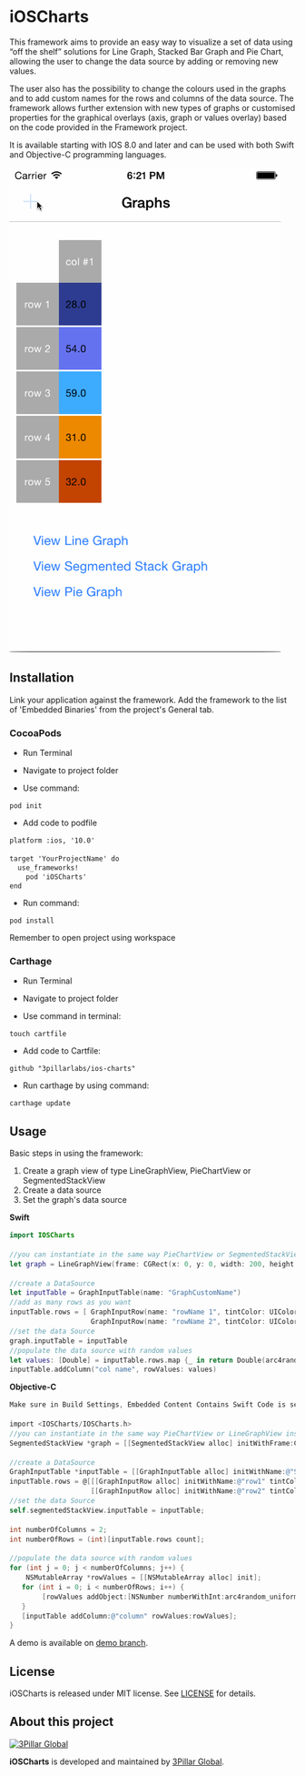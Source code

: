 # iOSCharts

This framework aims to provide an easy way to visualize a set of data using “off the shelf” solutions for Line Graph, Stacked Bar Graph and Pie Chart, allowing the user to change the data source by adding or removing new values. 

The user also has the possibility to change the colours used in the graphs and to add custom names for the rows and columns of the data source. 
The framework allows further extension with new types of graphs or customised properties for the graphical overlays (axis, graph or values overlay) based on the code provided in the Framework project.

It is available starting with IOS 8.0 and later and can be used with both Swift and Objective-C programming languages.

![](screenshots/demoIOSCharts.gif)

## Installation

Link your application against the framework. Add the framework to the list of 'Embedded Binaries' from the project's General tab.

### CocoaPods

- Run Terminal

- Navigate to project folder

- Use command:

```
pod init
```

- Add code to podfile

```
platform :ios, '10.0'

target 'YourProjectName' do
  use_frameworks!
    pod 'iOSCharts'
end
```

- Run command:

```
pod install
```

Remember to open project using workspace

### Carthage

- Run Terminal

- Navigate to project folder

- Use command in terminal:
```
touch cartfile
```

- Add code to Cartfile:

```
github "3pillarlabs/ios-charts"

```

- Run carthage by using command:

```
carthage update
```

## Usage

Basic steps in using the framework:

1. Create a graph view of type LineGraphView, PieChartView or SegmentedStackView
2. Create a data source
3. Set the graph's data source

**Swift**

```swift
import IOSCharts

//you can instantiate in the same way PieChartView or SegmentedStackView instead of LineGraphView
let graph = LineGraphView(frame: CGRect(x: 0, y: 0, width: 200, height: 300))

//create a DataSource
let inputTable = GraphInputTable(name: "GraphCustomName")
//add as many rows as you want
inputTable.rows = [ GraphInputRow(name: "rowName 1", tintColor: UIColor.grayColor()),
		            GraphInputRow(name: "rowName 2", tintColor: UIColor.greenColor())]
//set the data Source
graph.inputTable = inputTable
//populate the data source with random values
let values: [Double] = inputTable.rows.map {_ in return Double(arc4random_uniform(100))}
inputTable.addColumn("col name", rowValues: values)

```
**Objective-C**

```Objective-C
Make sure in Build Settings, Embedded Content Contains Swift Code is set to "YES"

import <IOSCharts/IOSCharts.h>
//you can instantiate in the same way PieChartView or LineGraphView instead of SegmentedStackView
SegmentedStackView *graph = [[SegmentedStackView alloc] initWithFrame:CGRectMake(0, 0, 200, 300)];

//create a DataSource
GraphInputTable *inputTable = [[GraphInputTable alloc] initWithName:@"SegmentedStackView"];
inputTable.rows = @[[[GraphInputRow alloc] initWithName:@"row1" tintColor:[UIColor redColor]],
					[[GraphInputRow alloc] initWithName:@"row2" tintColor:[UIColor greenColor]]];
//set the data Source					
self.segmentedStackView.inputTable = inputTable;
    
int numberOfColumns = 2;
int numberOfRows = (int)[inputTable.rows count];

//populate the data source with random values    
for (int j = 0; j < numberOfColumns; j++) {
	NSMutableArray *rowValues = [[NSMutableArray alloc] init];
   for (int i = 0; i < numberOfRows; i++) {
   		[rowValues addObject:[NSNumber numberWithInt:arc4random_uniform(100)]];
   }
   [inputTable addColumn:@"column" rowValues:rowValues];
}					

```

A demo is available on [demo branch](https://github.com/3pillarlabs/ios-charts/tree/demo).

## License

iOSCharts is released under MIT license. See [LICENSE](LICENSE) for details.  

## About this project

[![3Pillar Global](https://www.3pillarglobal.com/wp-content/themes/base/library/images/logo_3pg.png)](http://www.3pillarglobal.com/)

**iOSCharts** is developed and maintained by [3Pillar Global](http://www.3pillarglobal.com/).
